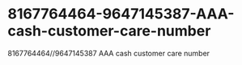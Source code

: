 # 8167764464-9647145387-AAA-cash-customer-care-number
8167764464//9647145387 AAA cash customer care number
